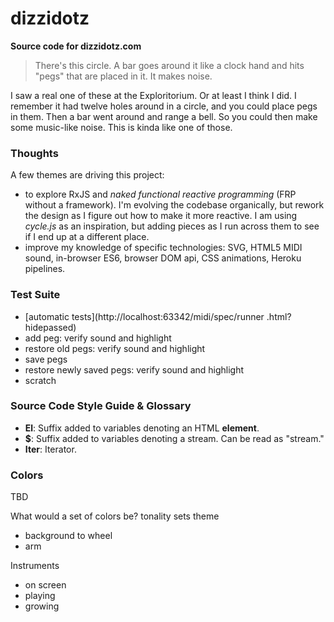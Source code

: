 # dizzidotz

__Source code for dizzidotz.com__

> There's this circle. 
> A bar goes around it like a clock hand and hits "pegs" that are placed in it. 
> It makes noise.

I saw a real one of these at the Exploritorium. Or at least I think I did. I remember it had twelve holes 
around in a circle, and you could place pegs in them. Then a bar went around and range a bell. 
So you could then make some music-like noise. This is kinda like one of those.


### Thoughts

A few themes are driving this project:

  * to explore RxJS and _naked functional reactive programming_ (FRP without a framework). I'm evolving the codebase organically, but rework the design as I figure out how to make it more reactive. I am using *cycle.js* as an inspiration, but adding pieces as I run across them to see if I end up at a different place.
  * improve my knowledge of specific technologies: SVG, HTML5 MIDI  sound, in-browser ES6, browser DOM api, CSS animations, Heroku pipelines.
  
### Test Suite

  * [automatic tests](http://localhost:63342/midi/spec/runner
  .html?hidepassed)
  * add peg: verify sound and highlight
  * restore old pegs: verify sound and highlight
  * save pegs
  * restore newly saved pegs: verify sound and highlight
  * scratch

### Source Code Style Guide & Glossary

  * **El**: Suffix added to variables denoting an HTML **element**.
  * **$**: Suffix added to variables denoting a stream. Can be read as "stream."
  * **Iter**: Iterator.
  
  
  
### Colors

TBD 

What would a set of colors be?
tonality sets theme
 * background to wheel
 * arm

Instruments
 * on screen
 * playing
 * growing
